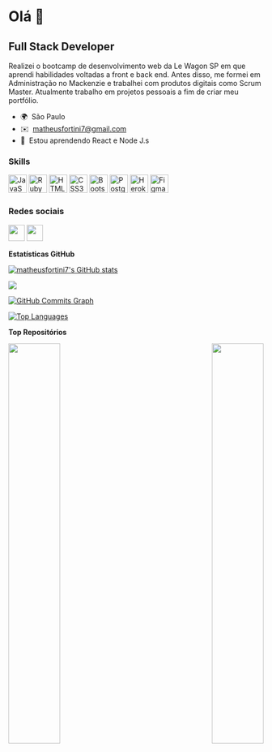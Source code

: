 Olá 👋 
========================

Full Stack Developer
--------------------

Realizei o bootcamp de desenvolvimento web da Le Wagon SP em que aprendi habilidades voltadas a front e back end. Antes disso, me formei em Administração no Mackenzie e trabalhei com produtos digitais como Scrum Master. Atualmente trabalho em projetos pessoais a fim de criar meu portfólio.

* 🌍  São Paulo
* ✉️  [matheusfortini7@gmail.com](mailto:matheusfortini7@gmail.com)
* 🧠  Estou aprendendo React e Node J.s

### Skills

<p align="left">
<a href="https://developer.mozilla.org/en-US/docs/Web/JavaScript" target="_blank" rel="noreferrer"><img src="https://raw.githubusercontent.com/danielcranney/readme-generator/main/public/icons/skills/javascript-colored.svg" width="36" height="36" alt="JavaScript" /></a>
<a href="https://www.ruby-lang.org/en/" target="_blank" rel="noreferrer"><img src="https://raw.githubusercontent.com/danielcranney/readme-generator/main/public/icons/skills/ruby-colored.svg" width="36" height="36" alt="Ruby" /></a>
<a href="https://developer.mozilla.org/en-US/docs/Glossary/HTML5" target="_blank" rel="noreferrer"><img src="https://raw.githubusercontent.com/danielcranney/readme-generator/main/public/icons/skills/html5-colored.svg" width="36" height="36" alt="HTML5" /></a>
<a href="https://www.w3.org/TR/CSS/#css" target="_blank" rel="noreferrer"><img src="https://raw.githubusercontent.com/danielcranney/readme-generator/main/public/icons/skills/css3-colored.svg" width="36" height="36" alt="CSS3" /></a>
<a href="https://getbootstrap.com/" target="_blank" rel="noreferrer"><img src="https://raw.githubusercontent.com/danielcranney/readme-generator/main/public/icons/skills/bootstrap-colored.svg" width="36" height="36" alt="Bootstrap" /></a>
<a href="https://www.postgresql.org/" target="_blank" rel="noreferrer"><img src="https://raw.githubusercontent.com/danielcranney/readme-generator/main/public/icons/skills/postgresql-colored.svg" width="36" height="36" alt="PostgreSQL" /></a>
<a href="https://www.heroku.com/" target="_blank" rel="noreferrer"><img src="https://raw.githubusercontent.com/danielcranney/readme-generator/main/public/icons/skills/heroku-colored.svg" width="36" height="36" alt="Heroku" /></a>
<a href="https://www.figma.com/" target="_blank" rel="noreferrer"><img src="https://raw.githubusercontent.com/danielcranney/readme-generator/main/public/icons/skills/figma-colored.svg" width="36" height="36" alt="Figma" /></a>
</p>


### Redes sociais

<p align="left"><a href="https://www.github.com/matheusfortini7" target="_blank" rel="noreferrer"><img src="https://cdn.jsdelivr.net/gh/devicons/devicon/icons/github/github-original.svg" width="32" height="32" /></a> <a href="https://www.linkedin.com/in/https://www.linkedin.com/in/matheus-oliveira-fortini/" target="_blank" rel="noreferrer"><img src="https://raw.githubusercontent.com/danielcranney/readme-generator/main/public/icons/socials/linkedin.svg" width="32" height="32" /></a></p>

<b>Estatísticas GitHub</b>

<a href="http://www.github.com/matheusfortini7"><img src="https://github-readme-stats.vercel.app/api?username=matheusfortini7&show_icons=true&hide=&count_private=true&title_color=f97316&text_color=ffffff&icon_color=f97316&bg_color=1c1917&hide_border=true&show_icons=true" alt="matheusfortini7's GitHub stats" /></a>

<a href="http://www.github.com/matheusfortini7"><img src="https://github-readme-streak-stats.herokuapp.com/?user=matheusfortini7&stroke=ffffff&background=1c1917&ring=f97316&fire=f97316&currStreakNum=ffffff&currStreakLabel=f97316&sideNums=ffffff&sideLabels=ffffff&dates=ffffff&hide_border=true" /></a>

<a href="http://www.github.com/matheusfortini7"><img src="https://activity-graph.herokuapp.com/graph?username=matheusfortini7&bg_color=1c1917&color=ffffff&line=f97316&point=ffffff&area_color=1c1917&area=true&hide_border=true&custom_title=GitHub%20Commits%20Graph" alt="GitHub Commits Graph" /></a>

<a href="https://github.com/matheusfortini7" align="left"><img src="https://github-readme-stats.vercel.app/api/top-langs/?username=matheusfortini7&langs_count=10&title_color=f97316&text_color=ffffff&icon_color=f97316&bg_color=1c1917&hide_border=true&locale=en&custom_title=Top%20%Languages" alt="Top Languages" /></a>

<b>Top Repositórios</b>

<div width="100%" align="center"><a href="https://github.com/matheusfortini7/cade-o-tio" align="left"><img align="left" width="45%" src="https://github-readme-stats.vercel.app/api/pin/?username=matheusfortini7&repo=cade-o-tio&title_color=f97316&text_color=ffffff&icon_color=f97316&bg_color=1c1917&hide_border=true&locale=en" /></a><a href="https://github.com/matheusfortini7/setimo_andar" align="right"><img align="right" width="45%" src="https://github-readme-stats.vercel.app/api/pin/?username=matheusfortini7&repo=setimo_andar&title_color=f97316&text_color=ffffff&icon_color=f97316&bg_color=1c1917&hide_border=true&locale=en" /></a></div><br /><br /><br /><br /><br /><br /><br />
